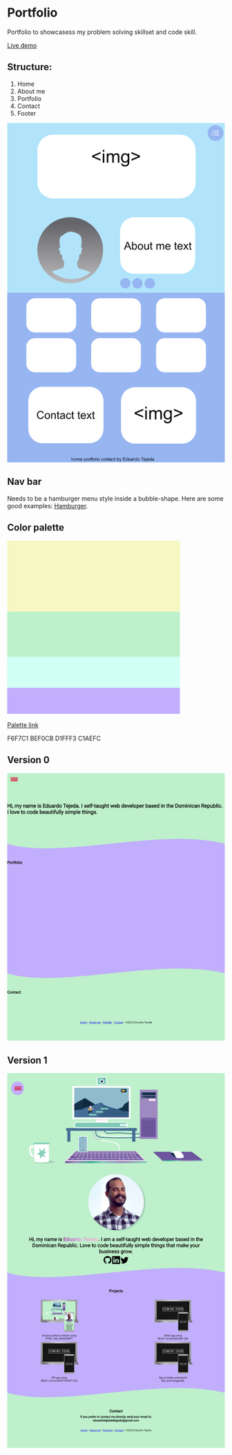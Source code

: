 # Portfolio

Portfolio to showcasess my problem solving skillset and code skill.

[Live demo](https://eduardotejeda.com/)

## Structure:

1. Home
2. About me
3. Portfolio
4. Contact
5. Footer

![Website wireframe](https://github.com/eduardotejeda/Portfolio/blob/portfolioA/Portfolio.png?raw=true)

## Nav bar

Needs to be a hamburger menu style inside a bubble-shape. Here are some good examples: [Hamburger](https://alvarotrigo.com/blog/hamburger-menu-css/).

## Color palette

![Palette](https://github.com/eduardotejeda/Portfolio/blob/main/Color%20Hunt%20Palette.png?raw=true)

[Palette link](https://colorhunt.co/palette/f6f7c1bef0cbd1fff3c1aefc)

F6F7C1
BEF0CB
D1FFF3
C1AEFC

## Version 0

![Who is going:](https://github.com/eduardotejeda/Portfolio/blob/main/portfolio_index%20v0.png)

## Version 1

![Who is going:](https://github.com/eduardotejeda/Portfolio/blob/portfolioA/eduardotejeda.com.png?raw=true)
